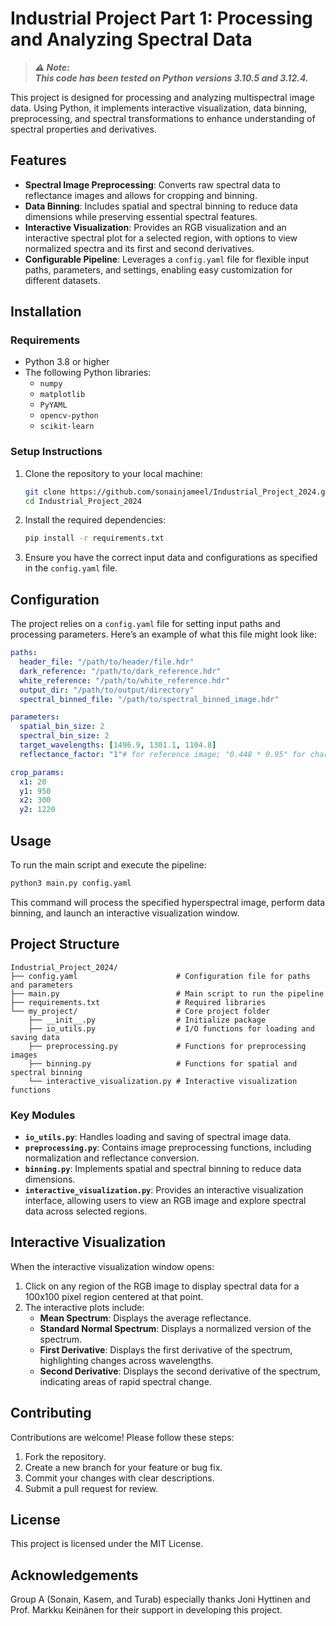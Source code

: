 
# Industrial Project Part 1: Processing and Analyzing Spectral Data 

> **_⚠️ Note:_**  
> **_This code has been tested on Python versions 3.10.5 and 3.12.4._**  

This project is designed for processing and analyzing multispectral image data. Using Python, it implements interactive visualization, data binning, preprocessing, and spectral transformations to enhance understanding of spectral properties and derivatives. 

## Features

- **Spectral Image Preprocessing**: Converts raw spectral data to reflectance images and allows for cropping and binning.
- **Data Binning**: Includes spatial and spectral binning to reduce data dimensions while preserving essential spectral features.
- **Interactive Visualization**: Provides an RGB visualization and an interactive spectral plot for a selected region, with options to view normalized spectra and its first and second derivatives.
- **Configurable Pipeline**: Leverages a `config.yaml` file for flexible input paths, parameters, and settings, enabling easy customization for different datasets.

## Installation

### Requirements

- Python 3.8 or higher
- The following Python libraries:
    - `numpy`
    - `matplotlib`
    - `PyYAML`
    - `opencv-python`
    - `scikit-learn`

### Setup Instructions

1. Clone the repository to your local machine:
   ```bash
   git clone https://github.com/sonainjameel/Industrial_Project_2024.git
   cd Industrial_Project_2024
   ```

2. Install the required dependencies:
   ```bash
   pip install -r requirements.txt
   ```

3. Ensure you have the correct input data and configurations as specified in the `config.yaml` file.

## Configuration

The project relies on a `config.yaml` file for setting input paths and processing parameters. Here’s an example of what this file might look like:

```yaml
paths:
  header_file: "/path/to/header/file.hdr"
  dark_reference: "/path/to/dark_reference.hdr"
  white_reference: "/path/to/white_reference.hdr"
  output_dir: "/path/to/output/directory"
  spectral_binned_file: "/path/to/spectral_binned_image.hdr"

parameters:
  spatial_bin_size: 2
  spectral_bin_size: 2
  target_wavelengths: [1496.9, 1301.1, 1104.8]
  reflectance_factor: "1"# for reference image; "0.448 * 0.95" for charred wood samples

crop_params:
  x1: 20
  y1: 950
  x2: 300
  y2: 1220
```

## Usage

To run the main script and execute the pipeline:

```bash
python3 main.py config.yaml
```

This command will process the specified hyperspectral image, perform data binning, and launch an interactive visualization window.

## Project Structure

```
Industrial_Project_2024/
├── config.yaml                      # Configuration file for paths and parameters
├── main.py                          # Main script to run the pipeline
├── requirements.txt                 # Required libraries
└── my_project/                      # Core project folder
    ├── __init__.py                  # Initialize package
    ├── io_utils.py                  # I/O functions for loading and saving data
    ├── preprocessing.py             # Functions for preprocessing images
    ├── binning.py                   # Functions for spatial and spectral binning
    └── interactive_visualization.py # Interactive visualization functions
```

### Key Modules

- **`io_utils.py`**: Handles loading and saving of spectral image data.
- **`preprocessing.py`**: Contains image preprocessing functions, including normalization and reflectance conversion.
- **`binning.py`**: Implements spatial and spectral binning to reduce data dimensions.
- **`interactive_visualization.py`**: Provides an interactive visualization interface, allowing users to view an RGB image and explore spectral data across selected regions.

## Interactive Visualization

When the interactive visualization window opens:
1. Click on any region of the RGB image to display spectral data for a 100x100 pixel region centered at that point.
2. The interactive plots include:
    - **Mean Spectrum**: Displays the average reflectance.
    - **Standard Normal Spectrum**: Displays a normalized version of the spectrum.
    - **First Derivative**: Displays the first derivative of the spectrum, highlighting changes across wavelengths.
    - **Second Derivative**: Displays the second derivative of the spectrum, indicating areas of rapid spectral change.


## Contributing

Contributions are welcome! Please follow these steps:

1. Fork the repository.
2. Create a new branch for your feature or bug fix.
3. Commit your changes with clear descriptions.
4. Submit a pull request for review.

## License

This project is licensed under the MIT License.

## Acknowledgements

Group A (Sonain, Kasem, and Turab) especially thanks Joni Hyttinen and Prof. Markku Keinänen for their support in developing this project.
